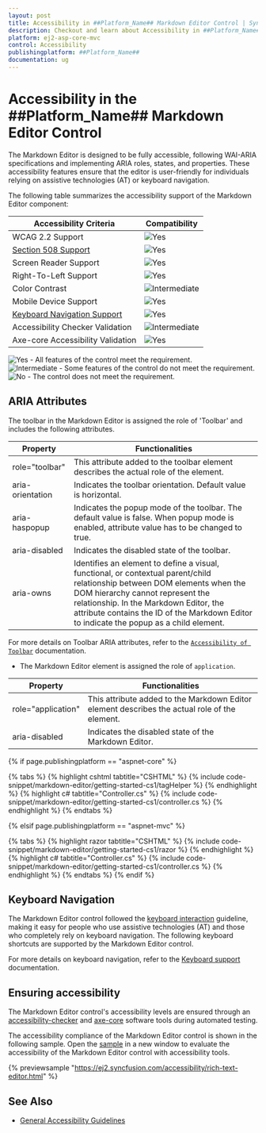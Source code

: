 ```yaml
---
layout: post
title: Accessibility in ##Platform_Name## Markdown Editor Control | Syncfusion
description: Checkout and learn about Accessibility in ##Platform_Name## Markdown Editor control of Syncfusion Essential JS 2 and more details.
platform: ej2-asp-core-mvc
control: Accessibility
publishingplatform: ##Platform_Name##
documentation: ug
---
```


# Accessibility in the ##Platform_Name## Markdown Editor Control

The Markdown Editor is designed to be fully accessible, following WAI-ARIA specifications and implementing ARIA roles, states, and properties. These accessibility features ensure that the editor is user-friendly for individuals relying on assistive technologies (AT) or keyboard navigation. 

The following table summarizes the accessibility support of the Markdown Editor component:

| Accessibility Criteria | Compatibility |
| -- | -- |
| WCAG 2.2 Support | <img src="https://cdn.syncfusion.com/content/images/documentation/full.png" alt="Yes"> |
| [Section 508 Support](../common/accessibility#section-508) | <img src="https://cdn.syncfusion.com/content/images/documentation/full.png" alt="Yes"> |
| Screen Reader Support | <img src="https://cdn.syncfusion.com/content/images/documentation/full.png" alt="Yes"> |
| Right-To-Left Support | <img src="https://cdn.syncfusion.com/content/images/documentation/full.png" alt="Yes"> |
| Color Contrast | <img src="https://cdn.syncfusion.com/content/images/documentation/partial.png" alt="Intermediate"> |
| Mobile Device Support | <img src="https://cdn.syncfusion.com/content/images/documentation/full.png" alt="Yes"> |
| [Keyboard Navigation Support](../common/accessibility#keyboard-navigation) | <img src="https://cdn.syncfusion.com/content/images/documentation/full.png" alt="Yes"> |
| Accessibility Checker Validation | <img src="https://cdn.syncfusion.com/content/images/documentation/partial.png" alt="Intermediate"> |
| Axe-core Accessibility Validation | <img src="https://cdn.syncfusion.com/content/images/documentation/full.png" alt="Yes"> |

<style>
    .post .post-content img {
        display: inline-block;
        margin: 0.5em 0;
    }
</style>

<div><img src="https://cdn.syncfusion.com/content/images/documentation/full.png" alt="Yes"> - All features of the control meet the requirement.</div>

<div><img src="https://cdn.syncfusion.com/content/images/documentation/partial.png" alt="Intermediate"> - Some features of the control do not meet the requirement.</div>

<div><img src="https://cdn.syncfusion.com/content/images/documentation/not-supported.png" alt="No"> - The control does not meet the requirement.</div>

## ARIA Attributes

The toolbar in the Markdown Editor is assigned the role of 'Toolbar' and includes the following attributes.

| **Property**  | **Functionalities** |
| --- | --- |
| role="toolbar" | This attribute added to the toolbar element describes the actual role of the element. |
| aria-orientation | Indicates the toolbar orientation. Default value is horizontal. |
| aria-haspopup | Indicates the popup mode of the toolbar. The default value is false. When popup mode is enabled, attribute value has to be changed to true. |
| aria-disabled | Indicates the disabled state of the toolbar. |
| aria-owns | Identifies an element to define a visual, functional, or contextual parent/child relationship between DOM elements when the DOM hierarchy cannot represent the relationship. In the Markdown Editor, the attribute contains the ID of the Markdown Editor to indicate the popup as a child element. |

For more details on Toolbar ARIA attributes, refer to the [`Accessibility of Toolbar`](../toolbar/accessibility) documentation.

* The Markdown Editor element is assigned the role of `application`.

| **Property** | **Functionalities** |
| --- | --- |
| role="application" | This attribute added to the Markdown Editor element describes the actual role of the element. |
| aria-disabled | Indicates the disabled state of the Markdown Editor. |

{% if page.publishingplatform == "aspnet-core" %}

{% tabs %}
{% highlight cshtml tabtitle="CSHTML" %}
{% include code-snippet/markdown-editor/getting-started-cs1/tagHelper %}
{% endhighlight %}
{% highlight c# tabtitle="Controller.cs" %}
{% include code-snippet/markdown-editor/getting-started-cs1/controller.cs %}
{% endhighlight %}
{% endtabs %}

{% elsif page.publishingplatform == "aspnet-mvc" %}

{% tabs %}
{% highlight razor tabtitle="CSHTML" %}
{% include code-snippet/markdown-editor/getting-started-cs1/razor %}
{% endhighlight %}
{% highlight c# tabtitle="Controller.cs" %}
{% include code-snippet/markdown-editor/getting-started-cs1/controller.cs %}
{% endhighlight %}
{% endtabs %}
{% endif %}

## Keyboard Navigation

The Markdown Editor control followed the [keyboard interaction](https://www.w3.org/WAI/ARIA/apg/patterns/alert/#keyboardinteraction) guideline, making it easy for people who use assistive technologies (AT) and those who completely rely on keyboard navigation. The following keyboard shortcuts are supported by the Markdown Editor control.

For more details on keyboard navigation, refer to the [Keyboard support](https://ej2.syncfusion.com/aspnetcore/documentation/rich-text-editor/keyboard-support) documentation.

## Ensuring accessibility

The Markdown Editor control's accessibility levels are ensured through an [accessibility-checker](https://www.npmjs.com/package/accessibility-checker) and [axe-core](https://www.npmjs.com/package/axe-core) software tools during automated testing.

The accessibility compliance of the Markdown Editor control is shown in the following sample. Open the [sample](https://ej2.syncfusion.com/accessibility/rich-text-editor.html) in a new window to evaluate the accessibility of the Markdown Editor control with accessibility tools.

{% previewsample "https://ej2.syncfusion.com/accessibility/rich-text-editor.html" %}

## See Also

* [General Accessibility Guidelines](../common/accessibility)
